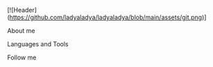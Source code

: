 [![Header] (https://github.com/ladyaladya/ladyaladya/blob/main/assets/git.png)]

About me 

Languages and Tools 

Follow me